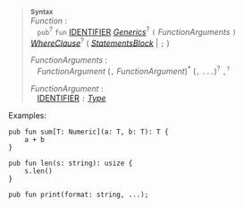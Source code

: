 > **<sup>Syntax</sup>**<br>
> _Function_ :<br>
> &nbsp;&nbsp; `pub`<sup>?</sup> `fun`
>   [IDENTIFIER]
>   [_Generics_]<sup>?</sup>
>   `(` _FunctionArguments_ `)`
>   [_WhereClause_]<sup>?</sup>
>   ( [_StatementsBlock_] | `;` )
> 
> _FunctionArguments_ :<br>
> &nbsp;&nbsp; _FunctionArgument_ (`,` _FunctionArgument_)<sup>\*</sup> (`,` `...`)<sup>?</sup> `,`<sup>`?`</sup>
> 
> _FunctionArgument_ :<br>
> &nbsp;&nbsp; [IDENTIFIER] `:` [_Type_]

Examples:

```ry
pub fun sum[T: Numeric](a: T, b: T): T {
    a + b
}

pub fun len(s: string): usize {
    s.len()
}
```

```ry title="std/fmt.ry" 
pub fun print(format: string, ...);
```

[IDENTIFIER]: ../lexical-structure/identifier.md
[_Generics_]: generics.md
[_WhereClause_]: where_clause.md
[_Type_]: type.md
[_StatementsBlock_]: statements_block.md